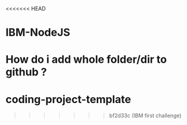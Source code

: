 <<<<<<< HEAD
# IBM-NodeJS

How do i add whole folder/dir to github ?
=======
# coding-project-template
>>>>>>> bf2d33c (IBM first challenge)
